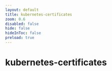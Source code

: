 ```yaml
---
layout: default 
title: kubernetes-certificates  
zoom: 0.6   
disabled: false 
hide: false 
hideInToc: false    
preload: true   
---
```



# kubernetes-certificates   
